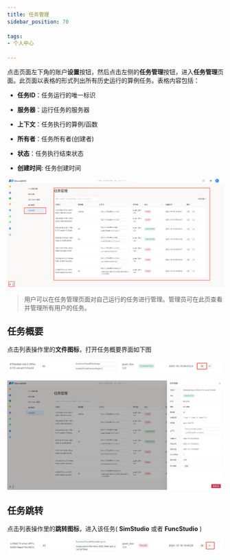 ```yaml
---
title: 任务管理
sidebar_position: 70

tags: 
- 个人中心

---
```


点击页面左下角的账户**设置**按钮，然后点击左侧的**任务管理**按钮，进入**任务管理**页面。此页面以表格的形式列出所有历史运行的算例任务。表格内容包括：

+ **任务ID**：任务运行的唯一标识

+ **服务器**：运行任务的服务器

+ **上下文**：任务执行的算例/函数

+ **所有者**：任务所有者(创建者)

+ **状态**：任务执行结束状态

+ **创建时间**: 任务创建时间

![任务管理](./任务管理.png "任务管理")

> 用户可以在任务管理页面对自己运行的任务进行管理。管理员可在此页查看并管理所有用户的任务。

## 任务概要

点击列表操作里的**文件图标**，打开任务概要界面如下图

![任务打开](./任务打开.png "任务打开")

![任务概要](./任务概要.png "任务概要")

## 任务跳转

点击列表操作里的**跳转图标**，进入该任务( **SimStudio** 或者 **FuncStudio** )

![任务跳转](./任务跳转.png "任务跳转")
